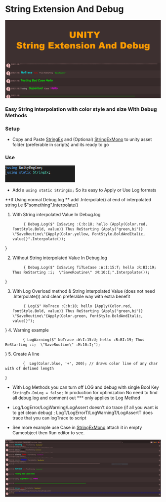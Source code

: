 # String Extension And Debug
![](Images/Unitystringextensionanddebug.png)
### Easy String Interpolation with color style and size With Debug Methods

### Setup

* Copy and Paste [StringEx](https://github.com/SujanDuttaMishra/StringExtensionAndDebug/blob/master/StringEx.cs ) and (Optional) [StringExMono](https://github.com/SujanDuttaMishra/StringExtensionAndDebug/blob/master/StringExMono.cs ) to unity asset folder (preferable in scripts) and its ready to go

### Use
![](Images/using.png)
* Add a `using static StringEx;` So its easy to Apply or Use Log formats

**If Using normal Debug.log ** add .Interpolate() at end of interpolated string  i.e $"something".Interpolate()

1. With String interpolated Value In Debug.log

            { Debug.Log($" IsSaving :C:b:18; hello {Apply(Color.red, FontStyle.Bold, value)} Thus ReStarting {Apply("green,bi")}   \"SaveRoutine\"{Apply(Color.yellow, FontStyle.BoldAndItalic, value)}".Interpolate());
}

2. Without String interpolated Value In Debug.log

            { Debug.Log($" IsSaving TiTLeCase :W:I:15:T; hello :R:BI:19; Thus ReStarting :i;  \"SaveRoutine\" :M:10:I;".Interpolate());
}

3. With Log Overload method & String interpolated Value (does not need .Interpolate()) and clean preferable way with extra benefit

            { Log($" NoTrace :C:b:18; hello {Apply(Color.red, FontStyle.Bold, value)} Thus ReStarting {Apply("green,bi")}   \"SaveRoutine\"{Apply(Color.green, FontStyle.BoldAndItalic, value)}");
}
4. Warning example

            { LogWarning($" NoTrace :W:I:15:U; hello :R:BI:19; Thus ReStarting :i;  \"SaveRoutine\" :M:10:I;");
}
5. Create A line

            {  Log(Color.blue, '+', 200); // draws color line of any char  with of defined length
}


* With Log Methods you can turn off LOG and debug with single Bool Key ` StringEx.DoLog = false;` In production for optimization No need to find all debug.log and comment out *** only applies to Log Method
* Log/LogError/LogWarning/LogAssert doesn't do trace (if all you want is to get clean debug) ; LogT/LogErrorT/LogWarningT/LogAssertT does trace that you can logTrace to script

* See more example use Case in [StringExMono](https://github.com/SujanDuttaMishra/StringExtensionAndDebug/blob/master/StringExMono.cs ) attach  it in empty Gameobject then Run editor to see.

![](Images/DebugLog.PNG)

